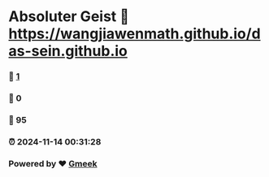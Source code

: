 # Absoluter Geist :link: https://wangjiawenmath.github.io/das-sein.github.io 
### :page_facing_up: [1](https://wangjiawenmath.github.io/das-sein.github.io/tag.html) 
### :speech_balloon: 0 
### :hibiscus: 95 
### :alarm_clock: 2024-11-14 00:31:28 
### Powered by :heart: [Gmeek](https://github.com/Meekdai/Gmeek)

